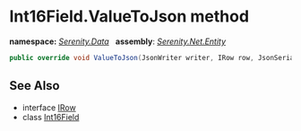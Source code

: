 # Int16Field.ValueToJson method
**namespace:** *[Serenity.Data](../../README.md#serenity.data-namespace)*   **assembly**: *[Serenity.Net.Entity](../../README.md)*

```csharp
public override void ValueToJson(JsonWriter writer, IRow row, JsonSerializer serializer)
```

## See Also

* interface [IRow](../IRow.md)
* class [Int16Field](../Int16Field.md)